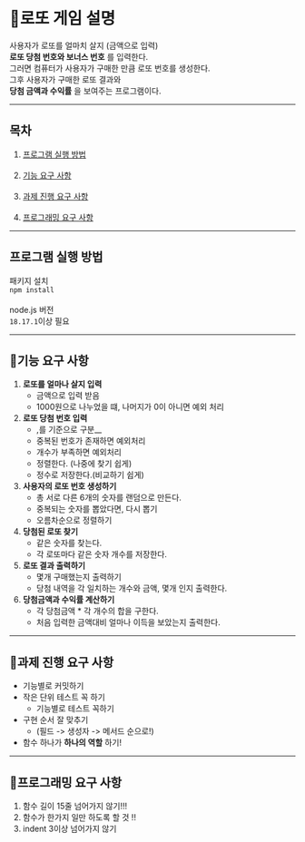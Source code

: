 # 🎱로또 게임 설명 
사용자가 로또를 얼마치 살지 (금액으로 입력) 
<br/> __로또 당첨 번호와 보너스 번호__ 를 입력한다.
<br/>그러면 컴퓨터가 사용자가 구매한 만큼 로또 번호를 생성한다.
<br/>그후 사용자가 구매한 로또 결과와
<br/>__당첨 금액과 수익률__ 을 보여주는 프로그램이다.
____
## 목차
1. [프로그램 실행 방법](#프로그램-실행-방법)
<br><br>
2. [기능 요구 사항](#기능-요구-사항)
<br/><br>
3. [과제 진행 요구 사항](#과제-진행-요구-사항)
<br/><br>
4. [프로그래밍 요구 사항](#프로그래밍-요구-사항)
_________
## 프로그램 실행 방법 
패키지 설치<br>
`npm install`
<br><br>
node.js 버전 
<br>
`18.17.1`이상 필요

______

## 🏅기능 요구 사항
1. __로또를 얼마나 살지 입력__
   - 금액으로 입력 받음
   - 1000원으로 나누었을 떄, 나머지가 0이 아니면 예외 처리
2. __로또 당첨 번호 입력__
   - ,를 기준으로 구분__
   - 중복된 번호가 존재하면 예외처리
   - 개수가 부족하면 예외처리
   - 정렬한다. (나중에 찾기 쉽게)
   - 정수로 저장한다.(비교하기 쉽게)
3. __사용자의 로또 번호 생성하기__
   - 총 서로 다른 6개의 숫자를 랜덤으로 만든다.
   - 중복되는 숫자를 뽑았다면, 다시 뽑기
   - 오름차순으로 정렬하기
4. __당첨된 로또 찾기__
    - 같은 숫자를 찾는다.
    - 각 로또마다 같은 숫자 개수를 저장한다.
5. __로또 결과 출력하기__
   - 몇개 구매했는지 출력하기
   - 당첨 내역을 각 일치하는 개수와 금액, 몇개 인지 출력한다.
6. __당첨금액과 수익률 계산하기__
    - 각 당첨금액 * 각 개수의 합을 구한다.
    - 처음 입력한 금액대비 얼마나 이득을 보았는지 출력한다. 




_________

## 🔮과제 진행 요구 사항
- 기능별로 커밋하기
- 작은 단위 테스트 꼭 하기 
  - 기능별로 테스트 꼭하기
- 구현 순서 잘 맞추기 
  - (필드 -> 생성자 -> 메서드 순으로!)
- 함수 하나가 __하나의 역할__ 하기!


_________
## 📢프로그래밍 요구 사항 
1. 함수 길이 15줄 넘어가지 않기!!!
2. 함수가 한가지 일만 하도록 할 것 !!
3. indent 3이상 넘어가지 않기


